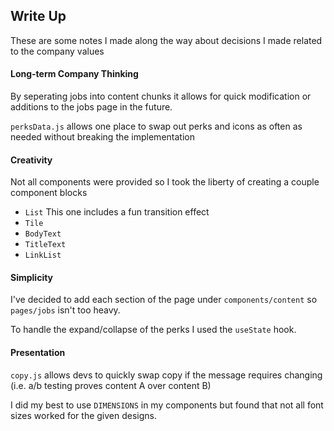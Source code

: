 ## Write Up
These are some notes I made along the way about decisions I made related to the company values
#### Long-term Company Thinking
By seperating jobs into content chunks it allows for quick modification or additions to the jobs page in the future.

`perksData.js` allows one place to swap out perks and icons as often as needed without breaking the implementation
#### Creativity
Not all components were provided so I took the liberty of creating a couple component blocks
* `List` This one includes a fun transition effect
* `Tile`
* `BodyText`
* `TitleText`
* `LinkList`
#### Simplicity
I've decided to add each section of the page under `components/content` so `pages/jobs` isn't too heavy.

To handle the expand/collapse of the perks I used the `useState` hook.
#### Presentation
`copy.js` allows devs to quickly swap copy if the message requires changing (i.e. a/b testing proves content A over content B)

I did my best to use `DIMENSIONS` in my components but found that not all font sizes worked for the given designs. 

